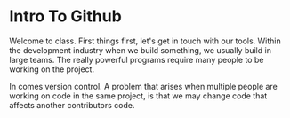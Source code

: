 # Intro To Github

Welcome to class. First things first, let's get in touch with our tools.
Within the development industry when we build something, we usually build in 
large teams. The really powerful programs require many people to be working on the
project. 

In comes version control. A problem that arises when multiple people are working on
code in the same project, is that we may change code that affects another contributors code.